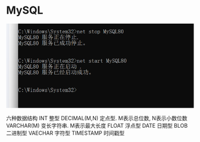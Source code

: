 # MySQL

![alt text](image-1.png)

六种数据结构
INT 整型
DECIMAL(M,N) 定点型. M表示总位数, N表示小数位数
VARCHAR(M) 变长字符串. M表示最大长度
FLOAT 浮点型
DATE 日期型
BLOB 二进制型
VAECHAR 字符型
TIMESTAMP 时间戳型